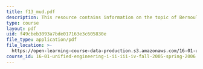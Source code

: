 ```yaml
---
title: f13_mud.pdf
description: This resource contains information on the topic of Bernoulli Equation.
type: course
layout: pdf
uid: f49cbeb3093a7bde017163e3c605830e
file_type: application/pdf
file_location: >-
  https://open-learning-course-data-production.s3.amazonaws.com/16-01-unified-engineering-i-ii-iii-iv-fall-2005-spring-2006/f49cbeb3093a7bde017163e3c605830e_f13_mud.pdf
course_id: 16-01-unified-engineering-i-ii-iii-iv-fall-2005-spring-2006
---
```

